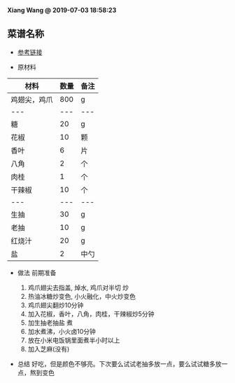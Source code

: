 **Xiang Wang @ 2019-07-03 18:58:23**

## 菜谱名称
* [参考链接](https://github.com/ramwin/chinese-recipe)

* 原材料

材料|数量|备注
---|---|---
鸡翅尖，鸡爪|800|g
---|---|---
糖|20|g
花椒|10|颗
香叶|6|片
八角|2|个
肉桂|1|个
干辣椒|10|个
---|---|---
生抽|30|g
老抽|10|g
红烧汁|20|g
盐|2|中勺


* 做法
前期准备
    1. 鸡爪翅尖去指盖, 焯水, 鸡爪对半切
炒
    2. 热油冰糖炒变色, 小火融化，中火炒变色
    3. 鸡爪翅尖翻炒10分钟
    4. 加入花椒，香叶，八角，肉桂，干辣椒炒5分钟
    5. 加生抽老抽盐
煮
    6. 加水煮沸，小火卤10分钟
    7. 放在小米电饭锅里面煮半小时以上
    8. 加入芝麻(没有)

* 总结
好吃，但是颜色不够亮。下次要么试试老抽多放一点，要么试试糖多放一点，熬到变色
